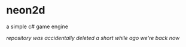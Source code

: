 # neon2d
a simple c# game engine

*repository was accidentally deleted a short while ago*
*we're back now*
